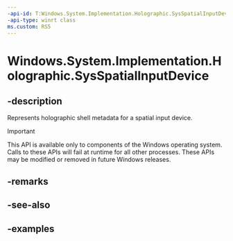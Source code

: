 ```yaml
---
-api-id: T:Windows.System.Implementation.Holographic.SysSpatialInputDevice
-api-type: winrt class
ms.custom: RS5
---
```


<!-- Class syntax.
public class SysSpatialInputDevice 
-->

# Windows.System.Implementation.Holographic.SysSpatialInputDevice

## -description
Represents holographic shell metadata for a spatial input device.

> [!IMPORTANT]
> This API is available only to components of the Windows operating system.  Calls to these APIs will fail at runtime for all other processes.  These APIs may be modified or removed in future Windows releases.

## -remarks

## -see-also

## -examples

